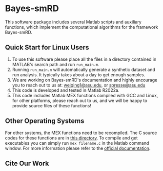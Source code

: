 # Bayes-smRD

This software package includes several Matlab scripts and auxiliary functions, which implement the computational algorithms for the framework Bayes-smRD.

## Quick Start for Linux Users

1) To use this software please place all the files in a directory contained in MATLAB's search path and run `run_main.m`.
2) Running `run_main.m` will automatically generate a synthetic dataset and run analysis. It typically takes about a day to get enough samples.
3) We are working on Bayes-smRD's documentation and highly encourage you to reach out to us at: <weiqing1@asu.edu>, or <spresse@asu.edu>
4) This code is developed and tested in Matlab R2022a.
5) This code includes Matlab MEX functions compiled with GCC and Linux, for other platforms, please reach out to us, and we will be happy to provide source files of these functions!

## Other Operating Systems

For other systems, the MEX functions need to be recompiled. The C source codes for these functions are in [this directory](functions/mex%20source/). To compile and get executables you can simply run `mex filename.c` in the Matlab command window. For more information please refer to the [official documentation](https://www.mathworks.com/help/matlab/ref/mex.html).

## Cite Our Work
